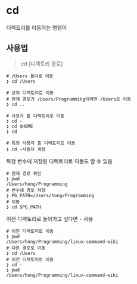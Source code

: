 # cd

디렉토리를 이동하는 명령어

## 사용법

> cd [디렉토리 경로]

``` shell
# /Users 폴더로 이동
❯ cd /Users 

# 상위 디렉토리로 이동
# 현재 경로가 /Users/Programming이라면 /Users로 이동
❯ cd ..

# 사용자 홈 디렉토리로 이동
❯ cd ~
❯ cd $HOME
❯ cd

# 특정 사용자 홈 디렉토리로 이동
❯ cd ~사용자 계정
```

특정 변수에 저장된 디렉토리로 이동도 할 수 있음

``` shell
# 현재 경로 확인
❯ pwd
/Users/hong/Programming
# 변수에 경로 저장
❯ PG_PATH=/Users/hong/Programming
# 이동
❯ cd $PG_PATH
```

이전 디렉토리로 돌아가고 싶다면 `-` 사용

``` shell
# 이전 디렉토리로 이동
❯ pwd
/Users/hong/Programming/linux-command-wiki
# 다른 경로로 이동
❯ cd /Users
# 이전 디렉토리로 이동
❯ cd -
❯ pwd
/Users/hong/Programming/linux-command-wiki
```
